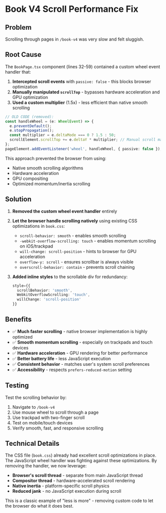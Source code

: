 # Book V4 Scroll Performance Fix

## Problem
Scrolling through pages in `/book-v4` was very slow and felt sluggish.

## Root Cause
The `BookPage.tsx` component (lines 32-59) contained a custom wheel event handler that:
1. **Intercepted scroll events** with `passive: false` - this blocks browser optimization
2. **Manually manipulated `scrollTop`** - bypasses hardware acceleration and GPU optimization
3. **Used a custom multiplier** (1.5x) - less efficient than native smooth scrolling

```typescript
// OLD CODE (removed):
const handleWheel = (e: WheelEvent) => {
  e.preventDefault();
  e.stopPropagation();
  const multiplier = e.deltaMode === 0 ? 1.5 : 50;
  scrollElement.scrollTop += e.deltaY * multiplier; // Manual scroll manipulation
};
pageElement.addEventListener('wheel', handleWheel, { passive: false });
```

This approach prevented the browser from using:
- Native smooth scrolling algorithms
- Hardware acceleration
- GPU compositing
- Optimized momentum/inertia scrolling

## Solution
1. **Removed the custom wheel event handler** entirely
2. **Let the browser handle scrolling natively** using existing CSS optimizations in `book.css`:
   - `scroll-behavior: smooth` - enables smooth scrolling
   - `-webkit-overflow-scrolling: touch` - enables momentum scrolling on iOS/trackpad
   - `will-change: scroll-position` - hints to browser for GPU acceleration
   - `overflow-y: scroll` - ensures scrollbar is always visible
   - `overscroll-behavior: contain` - prevents scroll chaining

3. **Added inline styles** to the scrollable div for redundancy:
   ```typescript
   style={{
     scrollBehavior: 'smooth',
     WebkitOverflowScrolling: 'touch',
     willChange: 'scroll-position'
   }}
   ```

## Benefits
- ✅ **Much faster scrolling** - native browser implementation is highly optimized
- ✅ **Smooth momentum scrolling** - especially on trackpads and touch devices
- ✅ **Hardware acceleration** - GPU rendering for better performance
- ✅ **Better battery life** - less JavaScript execution
- ✅ **Consistent behavior** - matches user's system scroll preferences
- ✅ **Accessibility** - respects `prefers-reduced-motion` setting

## Testing
Test the scrolling behavior by:
1. Navigate to `/book-v4`
2. Use mouse wheel to scroll through a page
3. Use trackpad with two-finger scroll
4. Test on mobile/touch devices
5. Verify smooth, fast, and responsive scrolling

## Technical Details
The CSS file (`book.css`) already had excellent scroll optimizations in place. The JavaScript wheel handler was fighting against these optimizations. By removing the handler, we now leverage:

- **Browser's scroll thread** - separate from main JavaScript thread
- **Compositor thread** - hardware-accelerated scroll rendering
- **Native inertia** - platform-specific scroll physics
- **Reduced jank** - no JavaScript execution during scroll

This is a classic example of "less is more" - removing custom code to let the browser do what it does best.

